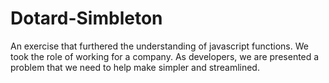 # Dotard-Simbleton

An exercise that furthered the understanding of javascript functions. We took the role of working for a company. As developers, we are presented a problem that we need to help make simpler and streamlined.
